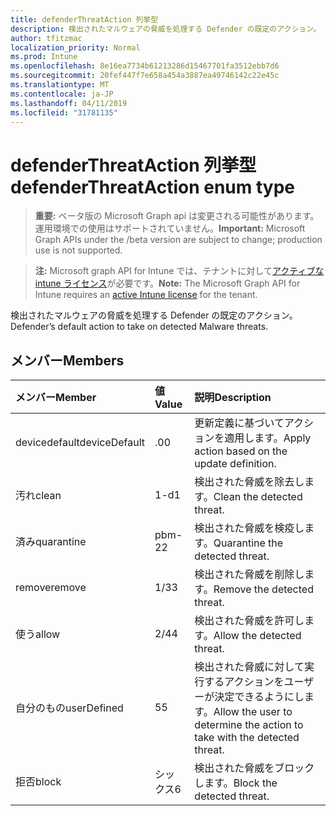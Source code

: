 ```yaml
---
title: defenderThreatAction 列挙型
description: 検出されたマルウェアの脅威を処理する Defender の既定のアクション。
author: tfitzmac
localization_priority: Normal
ms.prod: Intune
ms.openlocfilehash: 8e16ea7734b61213286d15467701fa3512ebb7d6
ms.sourcegitcommit: 20fef447f7e658a454a3887ea49746142c22e45c
ms.translationtype: MT
ms.contentlocale: ja-JP
ms.lasthandoff: 04/11/2019
ms.locfileid: "31781135"
---
```

# <a name="defenderthreataction-enum-type"></a><span data-ttu-id="cc729-103">defenderThreatAction 列挙型</span><span class="sxs-lookup"><span data-stu-id="cc729-103">defenderThreatAction enum type</span></span>

> <span data-ttu-id="cc729-104">**重要:** ベータ版の Microsoft Graph api は変更される可能性があります。運用環境での使用はサポートされていません。</span><span class="sxs-lookup"><span data-stu-id="cc729-104">**Important:** Microsoft Graph APIs under the /beta version are subject to change; production use is not supported.</span></span>

> <span data-ttu-id="cc729-105">**注:** Microsoft graph API for Intune では、テナントに対して[アクティブな intune ライセンス](https://go.microsoft.com/fwlink/?linkid=839381)が必要です。</span><span class="sxs-lookup"><span data-stu-id="cc729-105">**Note:** The Microsoft Graph API for Intune requires an [active Intune license](https://go.microsoft.com/fwlink/?linkid=839381) for the tenant.</span></span>

<span data-ttu-id="cc729-106">検出されたマルウェアの脅威を処理する Defender の既定のアクション。</span><span class="sxs-lookup"><span data-stu-id="cc729-106">Defender’s default action to take on detected Malware threats.</span></span>

## <a name="members"></a><span data-ttu-id="cc729-107">メンバー</span><span class="sxs-lookup"><span data-stu-id="cc729-107">Members</span></span>
|<span data-ttu-id="cc729-108">メンバー</span><span class="sxs-lookup"><span data-stu-id="cc729-108">Member</span></span>|<span data-ttu-id="cc729-109">値</span><span class="sxs-lookup"><span data-stu-id="cc729-109">Value</span></span>|<span data-ttu-id="cc729-110">説明</span><span class="sxs-lookup"><span data-stu-id="cc729-110">Description</span></span>|
|:---|:---|:---|
|<span data-ttu-id="cc729-111">devicedefault</span><span class="sxs-lookup"><span data-stu-id="cc729-111">deviceDefault</span></span>|<span data-ttu-id="cc729-112">.0</span><span class="sxs-lookup"><span data-stu-id="cc729-112">0</span></span>|<span data-ttu-id="cc729-113">更新定義に基づいてアクションを適用します。</span><span class="sxs-lookup"><span data-stu-id="cc729-113">Apply action based on the update definition.</span></span>|
|<span data-ttu-id="cc729-114">汚れ</span><span class="sxs-lookup"><span data-stu-id="cc729-114">clean</span></span>|<span data-ttu-id="cc729-115">1-d</span><span class="sxs-lookup"><span data-stu-id="cc729-115">1</span></span>|<span data-ttu-id="cc729-116">検出された脅威を除去します。</span><span class="sxs-lookup"><span data-stu-id="cc729-116">Clean the detected threat.</span></span>|
|<span data-ttu-id="cc729-117">済み</span><span class="sxs-lookup"><span data-stu-id="cc729-117">quarantine</span></span>|<span data-ttu-id="cc729-118">pbm-2</span><span class="sxs-lookup"><span data-stu-id="cc729-118">2</span></span>|<span data-ttu-id="cc729-119">検出された脅威を検疫します。</span><span class="sxs-lookup"><span data-stu-id="cc729-119">Quarantine the detected threat.</span></span>|
|<span data-ttu-id="cc729-120">remove</span><span class="sxs-lookup"><span data-stu-id="cc729-120">remove</span></span>|<span data-ttu-id="cc729-121">1/3</span><span class="sxs-lookup"><span data-stu-id="cc729-121">3</span></span>|<span data-ttu-id="cc729-122">検出された脅威を削除します。</span><span class="sxs-lookup"><span data-stu-id="cc729-122">Remove the detected threat.</span></span>|
|<span data-ttu-id="cc729-123">使う</span><span class="sxs-lookup"><span data-stu-id="cc729-123">allow</span></span>|<span data-ttu-id="cc729-124">2/4</span><span class="sxs-lookup"><span data-stu-id="cc729-124">4</span></span>|<span data-ttu-id="cc729-125">検出された脅威を許可します。</span><span class="sxs-lookup"><span data-stu-id="cc729-125">Allow the detected threat.</span></span>|
|<span data-ttu-id="cc729-126">自分のもの</span><span class="sxs-lookup"><span data-stu-id="cc729-126">userDefined</span></span>|<span data-ttu-id="cc729-127">5</span><span class="sxs-lookup"><span data-stu-id="cc729-127">5</span></span>|<span data-ttu-id="cc729-128">検出された脅威に対して実行するアクションをユーザーが決定できるようにします。</span><span class="sxs-lookup"><span data-stu-id="cc729-128">Allow the user to determine the action to take with the detected threat.</span></span>|
|<span data-ttu-id="cc729-129">拒否</span><span class="sxs-lookup"><span data-stu-id="cc729-129">block</span></span>|<span data-ttu-id="cc729-130">シックス</span><span class="sxs-lookup"><span data-stu-id="cc729-130">6</span></span>|<span data-ttu-id="cc729-131">検出された脅威をブロックします。</span><span class="sxs-lookup"><span data-stu-id="cc729-131">Block the detected threat.</span></span>|





